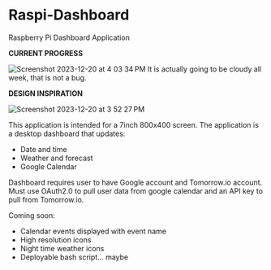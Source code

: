 # Raspi-Dashboard
Raspberry Pi Dashboard Application

**CURRENT PROGRESS**

![Screenshot 2023-12-20 at 4 03 34 PM](https://github.com/Heisenberg-UP/Raspi-Dashboard/assets/99283516/4352f9d2-7dad-4e43-b5a8-d83334dd82fa)
It is actually going to be cloudy all week, that is not a bug.

**DESIGN INSPIRATION**

![Screenshot 2023-12-20 at 3 52 27 PM](https://github.com/Heisenberg-UP/Raspi-Dashboard/assets/99283516/f981dd85-ee0d-4f5a-9bd2-6e8e132ceb1b)

This application is intended for a 7inch 800x400 screen. The application is a desktop dashboard that updates:

- Date and time
- Weather and forecast
- Google Calendar

Dashboard requires user to have Google account and Tomorrow.io account. Must use OAuth2.0 to pull user data from google calendar and an API key to pull from Tomorrow.io.

Coming soon:
- Calendar events displayed with event name
- High resolution icons
- Night time weather icons
- Deployable bash script... maybe
